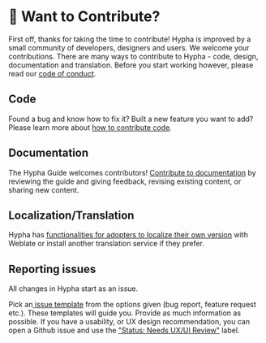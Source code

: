 # 🙋 Want to Contribute?

First off, thanks for taking the time to contribute! Hypha is improved by a small community of developers, designers and users. We welcome your contributions. There are many ways to contribute to Hypha - code, design, documentation and translation. Before you start working however, please read our [code of conduct](codeofconduct.md).

## Code

Found a bug and know how to fix it? Built a new feature you want to add? Please learn more about [how to contribute code](code/).

## Documentation


The Hypha Guide welcomes contributors! [Contribute to documentation](contribute-to-documentation.md) by reviewing the guide and giving feedback, revising existing content, or sharing new content.


## Localization/Translation

Hypha has [functionalities for adopters to localize their own version](/staff/localization-and-translation.md) with Weblate or install another translation service if they prefer.

## Reporting issues

All changes in Hypha start as an issue.

Pick an[ issue template](https://github.com/HyphaApp/hypha/issues/new/choose) from the options given (bug report, feature request etc.). These templates will guide you. Provide as much information as possible. If you have a usability, or UX design recommendation, you can open a Github issue and use the ["Status: Needs UX/UI Review"](https://github.com/HyphaApp/hypha/labels/Status%3A%20Needs%20UI%2FUX%20review) label.



###

